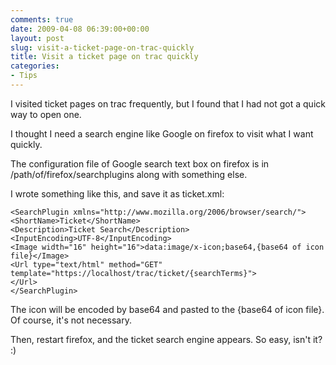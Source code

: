```yaml
---
comments: true
date: 2009-04-08 06:39:00+00:00
layout: post
slug: visit-a-ticket-page-on-trac-quickly
title: Visit a ticket page on trac quickly
categories:
- Tips
---
```


I visited ticket pages on trac frequently, but I found that I had not got a quick way to open one.

I thought I need a search engine like Google on firefox to visit what I want quickly.

The configuration file of Google search text box on firefox is in /path/of/firefox/searchplugins along with something else.

I wrote something like this, and save it as ticket.xml:

	<SearchPlugin xmlns="http://www.mozilla.org/2006/browser/search/">
	<ShortName>Ticket</ShortName>
	<Description>Ticket Search</Description>
	<InputEncoding>UTF-8</InputEncoding>
	<Image width="16" height="16">data:image/x-icon;base64,{base64 of icon file}</Image>
	<Url type="text/html" method="GET" template="https://localhost/trac/ticket/{searchTerms}">
	</Url>
	</SearchPlugin>

The icon will be encoded by base64 and pasted to the {base64 of icon file}. Of course, it's not necessary.

Then, restart firefox, and the ticket search engine appears. So easy, isn't it? :)
